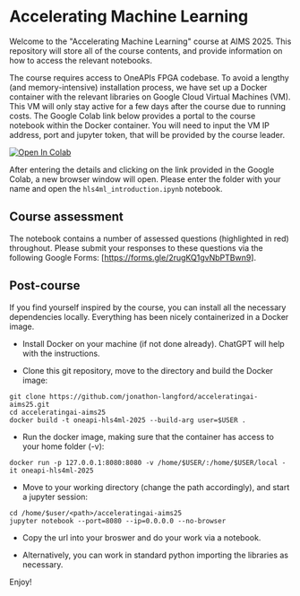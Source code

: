 # Accelerating Machine Learning
Welcome to the "Accelerating Machine Learning" course at AIMS 2025. This repository will store all of the course contents, and provide information on how to access the relevant notebooks.

The course requires access to OneAPIs FPGA codebase. To avoid a lengthy (and memory-intensive) installation process, we have set up a Docker container with the relevant libraries on Google Cloud Virtual Machines (VM). This VM will only stay active for a few days after the course due to running costs. The Google Colab link below provides a portal to the course notebook within the Docker container. You will need to input the VM IP address, port and jupyter token, that will be provided by the course leader.

[![Open In Colab](https://colab.research.google.com/assets/colab-badge.svg)](https://colab.research.google.com/drive/1s2pALSzd1E-5aIZyLkkYQLf6hDc1k-Ag?usp=sharing)

After entering the details and clicking on the link provided in the Google Colab, a new browser window will open. Please enter the folder with your name and open the `hls4ml_introduction.ipynb` notebook.

## Course assessment
The notebook contains a number of assessed questions (highlighted in red) throughout. Please submit your responses to these questions via the following Google Forms: [https://forms.gle/2rugKQ1gvNbPTBwn9].

## Post-course 
If you find yourself inspired by the course, you can install all the necessary dependencies locally. Everything has been nicely containerized in a Docker image.

* Install Docker on your machine (if not done already). ChatGPT will help with the instructions.

* Clone this git repository, move to the directory and build the Docker image:
```
git clone https://github.com/jonathon-langford/acceleratingai-aims25.git
cd acceleratingai-aims25
docker build -t oneapi-hls4ml-2025 --build-arg user=$USER .
```

* Run the docker image, making sure that the container has access to your home folder (-v):
```
docker run -p 127.0.0.1:8080:8080 -v /home/$USER/:/home/$USER/local -it oneapi-hls4ml-2025
```

* Move to your working directory (change the path accordingly), and start a jupyter session:
```
cd /home/$user/<path>/acceleratingai-aims25
jupyter notebook --port=8080 --ip=0.0.0.0 --no-browser
```

* Copy the url into your broswer and do your work via a notebook. 

* Alternatively, you can work in standard python importing the libraries as necessary.

Enjoy!
